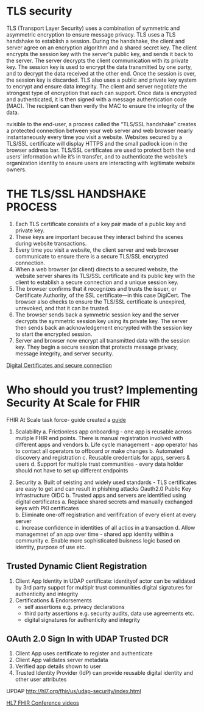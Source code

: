 
# TLS security

TLS (Transport Layer Security) uses a combination of symmetric and asymmetric encryption to ensure message privacy. 
TLS uses a TLS handshake to establish a session. 
 During the handshake, the client and server agree on an encryption algorithm and a shared secret key. 
 The client encrypts the session key with the server's public key, and sends it back to the server. The server decrypts the client communication with its private key. 
The session key is used to encrypt the data transmitted by one party, and to decrypt the data received at the other end. Once the session is over, the session key is discarded. 
TLS also uses a public and private key system to encrypt and ensure data integrity. The client and server negotiate the strongest type of encryption that each can support. 
Once data is encrypted and authenticated, it is then signed with a message authentication code (MAC). The recipient can then verify the MAC to ensure the integrity of the data. 

nvisible to the end-user, a process called the “TLS/SSL handshake” creates a protected connection between your web server and web browser nearly instantaneously every time you visit a website. Websites secured by a TLS/SSL certificate will display HTTPS and the small padlock icon in the browser address bar. TLS/SSL certificates are used to protect both the end users’ information while it’s in transfer, and to authenticate the website’s organization identity to ensure users are interacting with legitimate website owners.

# THE TLS/SSL HANDSHAKE PROCESS
1. Each TLS certificate consists of a key pair made of a public key and private key.
2. These keys are important because they interact behind the scenes during website transactions.
3. Every time you visit a website, the client server and web browser communicate to ensure there is a secure TLS/SSL encrypted connection.
4. When a web browser (or client) directs to a secured website, the website server shares its TLS/SSL certificate and its public key with the client to establish a secure connection and a unique session key.
5. The browser confirms that it recognizes and trusts the issuer, or Certificate Authority, of the SSL certificate—in this case DigiCert. The browser also checks to ensure the TLS/SSL certificate is unexpired, unrevoked, and that it can be trusted.
6. The browser sends back a symmetric session key and the server decrypts the symmetric session key using its private key. The server then sends back an acknowledgement encrypted with the session key to start the encrypted session.
7. Server and browser now encrypt all transmitted data with the session key. They begin a secure session that protects message privacy, message integrity, and server security.

[Digital Certificates and secure connection](https://www.digicert.com/how-tls-ssl-certificates-work#:~:text=The%20browser%20sends%20back%20a,data%20with%20the%20session%20key.)

# Who should you trust? Implementing Security At Scale for FHIR

FHIR At Scale task force- guide created a [guide](http://hl7.org/fhir/us/udap-security/index.html)
1. Scalability 
    a. Frictionless app onboarding  - one app is reusable across mutiple FHIR end points. There is manual registration involved with different apps and vendors
    b. Life cycle management - app operator has to contact all operators to offboard or make changes
    b. Automated discovery and registration
    c. Reusable credentials for apps, servers & users
    d. Support for multiple trust communities - every data holder should not have to set up different endpoints

2. Security
    a. Built of seisting and widely used standards - TLS certificates are easy to get and can result in phishing attacks
        Oauth2.0
        Public Key Infrastructure
        OIDC
    b. Trusted apps and servers are identified using digital certificates
        a. Replace shared secrets amd manually exchanged keys with PKI certificates  
        b. Eliminate one-off registration and verififcation of every elient at every server   
        c. Increase confidence in identities of all actios in a transaction 
        d. Allow managemnet of an app over time - shared app identity within a community
        e. Enable more sophisticated buisness logic based on identity, purpose of use etc.


## Trusted Dynamic Client Registration

1. Client App Identity in UDAP certificate:
    identityof actor can be validated by 3rd party
    suppot for multiplr trust communities
    digital sigratures for authenticity and integrity
2. Certifications & Endorsements
    - self assertions e.g. privacy declarations
    - third party assertions e.g. security audits, data use agreements etc.
    - digital signatures for authenticity and integrity


## OAuth 2.0 Sign In with UDAP Trusted DCR

1. Client App uses certificate to register and authenticate
2. Client App validates server metadata
3. Verified app details shown to user
4. Trusted Identity Provider (IdP) can provide reusable digital identity and other user attributes

UPDAP 
http://hl7.org/fhir/us/udap-security/index.html


[HL7 FHIR Conference videos](https://info.hl7.org/hl7-fhir-security-education-event-live)